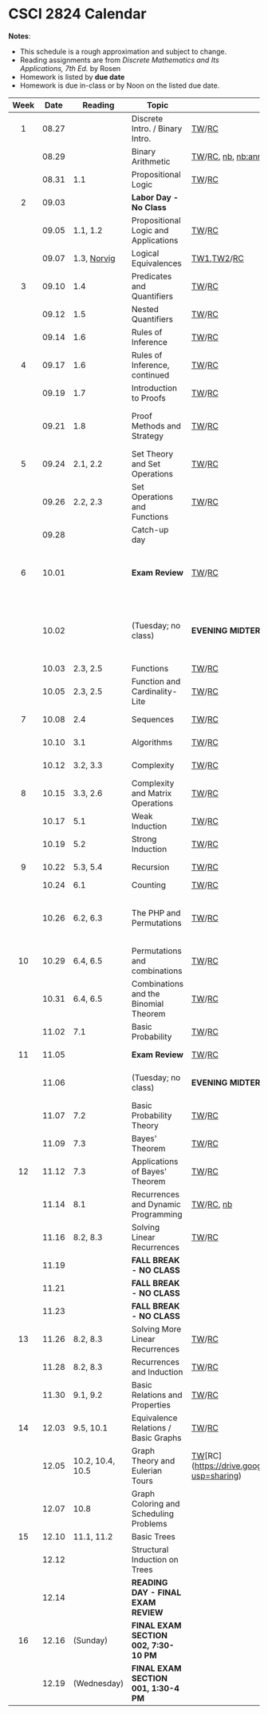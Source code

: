 # CSCI 2824 Calendar

**Notes**:
- This schedule is a rough approximation and subject to change.
- Reading assignments are from _Discrete Mathematics and Its Applications, 7th Ed._ by Rosen 
- Homework is listed by **due date**
- Homework is due in-class or by Noon on the listed due date. 

| Week   | Date         | Reading         |                   Topic             	  | Slides      | Homework  	      | 
|:------:|:------------:| ----------------| ------------------------------------------|-------------|-----------------|
| 1      | 08.27        |                 | Discrete Intro. / Binary Intro.           | [TW](https://drive.google.com/open?id=17TnQYL5dhg7t3OQMQ1y4e4NehgeQejq1)/[RC](https://drive.google.com/open?id=1zAVo6_2Z26mD7VA5EdCU_fwjaIk6iFVc)            |                 |	
|        | 08.29        |                 | Binary Arithmetic                         |	[TW](https://drive.google.com/open?id=1Jp93B5xL6qjIo2y-dnXkpRYiTOFJ4out)/[RC](https://drive.google.com/file/d/1loU5lfHxkBcImSCugb2gigzF0UQAfEtG/view?usp=sharing), [nb](https://piazza.com/class_profile/get_resource/jkck1w8eosg5tr/jldq753k1xnc5), [nb:annotated](https://piazza.com/class_profile/get_resource/jkck1w8eosg5tr/jlqkhky8xrj6on)            |                 |	
|        | 08.31        | 1.1             | Propositional Logic                       |	[TW](https://drive.google.com/open?id=1X6uSCqQ3fNGX4Cnp1jAKKjw4zMM1B-qs)/[RC](https://drive.google.com/file/d/1uk52slLdffhO3hdgjjpRWaHvmp83a9mZ/view?usp=sharing)            |                 |	
| 2      | 09.03        |                 | **Labor Day - No Class**                  |			        |	      	     	  | 
|        | 09.05        | 1.1, 1.2        | Propositional Logic and Applications      |		[TW](https://drive.google.com/file/d/1OBdgrhpb3QtJRp6MUekEeuq9AlsUS37_/view?usp=sharing)/[RC](https://drive.google.com/file/d/1ojTqaWtzu-BrhWkYyfm4EJZxY-hYnTwo/view?usp=sharing)	        |	[Quizlet01 due](https://moodle.cs.colorado.edu/mod/quiz/view.php?id=26828)      	     	  | 
|        | 09.07        | 1.3, [Norvig](http://norvig.com/sudoku.html) | Logical Equivalences |	[TW1](https://drive.google.com/open?id=1GbPmatll370qER9mlFl0FPIAwoP276Co),[TW2](https://drive.google.com/open?id=1r8bUkvuzw2P2FqN7a0M0fFTn0_5ujq0l)/[RC](https://drive.google.com/file/d/1vu9Ut9yzItaFL0GnEgJzzkH6Xxvs7eoO/view?usp=sharing)    | [HW01 (online)](https://moodle.cs.colorado.edu/mod/quiz/view.php?id=26827)   |	
| 3      | 09.10        | 1.4             | Predicates and Quantifiers                |			[TW](https://drive.google.com/open?id=1AIoQLEcaSB5cOisg4BALEsxeBAcgFawN)/[RC](https://drive.google.com/file/d/1XyFN0vH-njF9dfgSDizJsv-uXzIdO4B9/view?usp=sharing)        |                 |
|        | 09.12        | 1.5             | Nested Quantifiers			                  |	[TW](https://drive.google.com/open?id=1LN-Q0_vlt0E0ZewY5k4mYwyrq6lIvp8W)/[RC](https://drive.google.com/file/d/1ZcW5oSrOfD4nwzmitqr_siETaIg5hvs_/view?usp=sharing)            | [Quizlet02 due](https://moodle.cs.colorado.edu/mod/quiz/view.php?id=26829)                | 
|        | 09.14        | 1.6             | Rules of Inference		                    |	[TW](https://drive.google.com/open?id=1OaKSf-0QFA6mkkoU7SSrK11iXLxvfcZt)/[RC](https://drive.google.com/file/d/1HAFex3WQUfHNHENrZ3MrmHGxcRIBUrxT/view?usp=sharing)            | [HW02 (written)](https://piazza.com/class_profile/get_resource/jkck1w8eosg5tr/jls7xjsmmoz2ua)  | 
| 4      | 09.17        | 1.6             | Rules of Inference, continued             |			[TW](https://drive.google.com/open?id=148PwyeeNY8G1FJ1rIwxT-cGNIAI3ZlW5)/[RC](https://drive.google.com/file/d/1Fp6qWjqwWagrwrSm1Swh_dZg44i9pSZ2/view?usp=sharing)        | [Quizlet03 due](https://moodle.cs.colorado.edu/mod/quiz/view.php?id=26830)                |
|        | 09.19        | 1.7             | Introduction to Proofs 	                  |	   [TW](https://drive.google.com/open?id=1jLvS2_omPOFuc36gDjiH3SFIJo3OOiWJ)/[RC](https://drive.google.com/file/d/1jo71ZN6YsH_tNlay6fF3n8Hb2IAuvhC3/view?usp=sharing)         |                 | 
|        | 09.21        | 1.8             | Proof Methods and Strategy 	              | [TW](https://drive.google.com/open?id=1DA24Qith9g4PRKUiW_zFVZlcxNxj5pVB)/[RC](https://drive.google.com/file/d/1n_Q77xTTE5w6mykjeK-ZKM3-4I20Gcos/view?usp=sharing)            | [HW03 (online)](https://moodle.cs.colorado.edu/mod/quiz/view.php?id=26831), [Quizlet04 due](https://moodle.cs.colorado.edu/mod/quiz/view.php?id=26832)   | 	
| 5      | 09.24        | 2.1, 2.2        | Set Theory and Set Operations	 	          | [TW](https://drive.google.com/open?id=1FWNB31XDEmpt7fsYBZ0A9Gl2yEujjPFy)/[RC](https://drive.google.com/file/d/1kQnhVQgxDxF-IrrvJc2L0PY6izGjzZvK/view?usp=sharing)  			    |                 |
|        | 09.26        | 2.2, 2.3        | Set Operations and Functions      		    |	[TW](https://drive.google.com/open?id=12GUxgpBBwd2PY_oDGak8S8WnRqr9IuZv)/[RC](https://drive.google.com/file/d/13c1TqrpqpKAiS3Gblt609H_Viiu8DXRb/view?usp=sharing)            |                 | 
|        | 09.28        |                 | Catch-up day                  	 		      |	            | [HW04 (written)](https://piazza.com/class_profile/get_resource/jkck1w8eosg5tr/jmc5a4ypifg4uc)                | 
| 6      | 10.01        |                 | **Exam Review**				  		              |			  [TW](https://drive.google.com/open?id=1lEk9ZO-u6gk96re5cwtpHSdFnnizY06Z)/[RC](https://drive.google.com/file/d/16Fuyo7htO5T3lNdv8uR8XXcRUXLxaMYB/view?usp=sharing)      | [Quizlet05 due](https://moodle.cs.colorado.edu/mod/quiz/view.php?id=26833), [All Moodle problems review](https://moodle.cs.colorado.edu/mod/quiz/view.php?id=26821)                |
|        | 10.02        |                 | (Tuesday; no class)                       |**EVENING MIDTERM** 6:30-8 PM| Rachel (001) in HUMN 1B50; Tony (002) in DUAN G1B30  |
|        | 10.03        | 2.3, 2.5        | Functions 	 		      |	[TW](https://drive.google.com/open?id=1p4dA16UDemsocfKBQzckqyiA0BVEEUkH)/[RC](https://drive.google.com/file/d/1em0-w9d20Eu9xp0jhlSn4vWIBth-PsO-/view?usp=sharing)            |                 | 
|        | 10.05        | 2.3, 2.5        | Function and Cardinality-Lite            |	[TW](https://drive.google.com/open?id=1p4dA16UDemsocfKBQzckqyiA0BVEEUkH)/[RC](https://drive.google.com/file/d/1em0-w9d20Eu9xp0jhlSn4vWIBth-PsO-/view?usp=sharing)            |                 |
| 7      | 10.08        | 2.4             | Sequences                                 |	[TW](https://drive.google.com/open?id=1w-fHeyRCwWL_b6rlVeBVscFHMappescI)/[RC](https://drive.google.com/file/d/1pQOwW517sZjUlAcxSnA7tx0bjLOOFBLb/view?usp=sharing)            | [HW05 (online)](https://moodle.cs.colorado.edu/mod/quiz/view.php?id=26834)                |
|        | 10.10        | 3.1             | Algorithms 						  		              |   [TW](https://drive.google.com/open?id=1cbVfW-e66pDhCcCfixfF_TQAyri51sZQ)/[RC](https://drive.google.com/file/d/1KEXKZdNz4D77Fypou7QnYdpHBGpiIdOv/view?usp=sharing)          | [Quizlet06 due](https://moodle.cs.colorado.edu/mod/quiz/view.php?id=26835)   |
|        | 10.12        | 3.2, 3.3        | Complexity			                          |	     [TW](https://drive.google.com/open?id=1QkMZDdmiHjTdVJ8zwm0xO0dFp_j17nG2)/[RC](https://drive.google.com/file/d/1ulN7luz-yZbEhDCWAO7iuVR20V9NDaD6/view?usp=sharing)       | [HW06 (written)](https://piazza.com/class_profile/get_resource/jkck1w8eosg5tr/jmw70vzgnjonr)                | 
| 8      | 10.15        | 3.3, 2.6        | Complexity and Matrix Operations          |			 [TW](https://drive.google.com/open?id=1MqyqR58D8zGZFvhUSZ6f6_CJ23UQ9o1f)/[RC](https://drive.google.com/file/d/1G-nTLYKVhJcNXgtnqrHYh8yELJvPxxDD/view?usp=sharing)       | [Quizlet07 due](https://moodle.cs.colorado.edu/mod/quiz/view.php?id=26836)   |
|        | 10.17        | 5.1             | Weak Induction                            |	     [TW](https://drive.google.com/open?id=1eDDmvs1ZKopfuZhevPX0QdGZgFK3CO4H)/[RC](https://drive.google.com/file/d/1UDTWF0hSSCjSM2qw0mxufyw41gT1hpts/view?usp=sharing)       |                 | 
|        | 10.19        | 5.2             | Strong Induction						              |	[TW](https://drive.google.com/open?id=1qED84ei6Lhieb0_nCLQ2bHqV5aHJaTNh)/[RC](https://drive.google.com/file/d/17rE1eJfXgjdPvOj1W3JItOrncKK5i11j/view?usp=sharing)		        | [HW07 (online)](https://moodle.cs.colorado.edu/mod/quiz/view.php?id=26837)   |
| 9      | 10.22        | 5.3, 5.4        | Recursion                                 |	     [TW](https://drive.google.com/open?id=1BJZdZktgdYh6Tb5eBO_JKzZVliQvzy0q)/[RC](https://drive.google.com/file/d/1RBFV47nd-m1Av5HiYLCVtkAR4pYrqfOD/view?usp=sharing)       | [Quizlet08 due](https://moodle.cs.colorado.edu/mod/quiz/view.php?id=26838)                | 
|        | 10.24        | 6.1             | Counting                                  |	     [TW](https://drive.google.com/open?id=12dTatSx09NkXq59O_qtvoPNM4wBSk2Jy)/[RC](https://drive.google.com/file/d/1pH_LBV9gUNXZjhfL91cLc33hadKGyWiU/view?usp=sharing)       |                 | 
|        | 10.26        | 6.2, 6.3        | The PHP and Permutations                |	[TW](https://drive.google.com/open?id=1aB7eGsiYtrKsTGJjy9YhbkvF8tR20Tsn)/[RC](https://drive.google.com/file/d/18rEMjL8mUsbxYO3-CBDWsrrONYXr8ZiP/view?usp=sharing)            | [HW08 (written)](https://piazza.com/class_profile/get_resource/jkck1w8eosg5tr/jng5gl1rm08xz); [turn in electronically HERE ONLY](https://moodle.cs.colorado.edu/mod/assign/view.php?id=30939)  | 
| 10     | 10.29        | 6.4, 6.5        | Permutations and combinations               |	 [TW](https://drive.google.com/open?id=1UnHL_aivlLH68xiW87GS9BrDXHGNRwFe)/[RC](https://drive.google.com/file/d/1w32RkPiDL9OhCO7dWOIZplCNgb9lfW2D/view?usp=sharing)           | [Quizlet09 due](https://moodle.cs.colorado.edu/mod/quiz/view.php?id=26840)                | 
|        | 10.31        | 6.4, 6.5        | Combinations and the Binomial Theorem	 		  |			[TW](https://drive.google.com/open?id=1KKQBMY4QncK52hXuW3asyWvmaBKA0lun)/[RC](https://drive.google.com/file/d/1xoYZyWISvyOh-UXQ0YIDFpyxQRU6Wk09/view?usp=sharing)        |                 |
|        | 11.02        | 7.1             | Basic Probability                         |	      [TW](https://drive.google.com/open?id=1F-e9nrJFsLfaNNXc3wEtt1zKpdjePM7l)/[RC](https://drive.google.com/file/d/1lUsc8SJeVawToDIz-oJ8_oGJEnk48wSo/view?usp=sharing)      | [HW09 (online)](https://moodle.cs.colorado.edu/mod/quiz/view.php?id=26839)   | 
| 11     | 11.05        |                 | **Exam Review**                           |	[TW](https://drive.google.com/open?id=1sGxZfhg6dGJQzmYQDZPoxEP-7Wfm60fI)/[RC](https://drive.google.com/file/d/1av_X4_LSIGG8gj4cH7aT2WdC-C_ixtTy/view?usp=sharing)            | [All Moodle problems](https://moodle.cs.colorado.edu/mod/quiz/view.php?id=26823)                | 
|        | 11.06        |                 | (Tuesday; no class)                       |**EVENING MIDTERM** 6:30-8 PM| Both sections: MATH 100  |
|        | 11.07        | 7.2       	    | Basic Probability Theory                  |	[TW](https://drive.google.com/open?id=1MPuOAr4vud87AbsvMwxTB_0bUC85scn2)/[RC](https://drive.google.com/file/d/1Yn3suYbsxpnJmaJHEYTnY1ZptB6DcdoG/view?usp=sharing)   	    |                 |
|        | 11.09        | 7.3             | Bayes' Theorem                            |	[TW](https://drive.google.com/open?id=1HGTTIqebBniLj-oeRwtt_P8B2wtDvGWJ)/[RC](https://drive.google.com/file/d/1dzDFCiaPYLvmHys66rEmK2o8mzZwD7Bo/view?usp=sharing)       | [Quizlet10 due](https://moodle.cs.colorado.edu/mod/quiz/view.php?id=26841)                | 
| 12     | 11.12        | 7.3             | Applications of Bayes' Theorem            |	 [TW](https://drive.google.com/open?id=1FgrL8QqDJrMbBXfxJV5YsbEwmV92x_4U)/[RC](https://drive.google.com/file/d/1SAYxucvPCZj46_7dpfhjzFl3jobx6Ma0/view?usp=sharing)       | [HW10 (written)](https://piazza.com/class_profile/get_resource/jkck1w8eosg5tr/jo07gc2j4wx3l2)  | 
|        | 11.14        | 8.1             | Recurrences and Dynamic Programming       |	[TW](https://drive.google.com/open?id=1bz2p4S0VqXdOicn9-gAWx4pHmAVXCo0C)/[RC](https://drive.google.com/file/d/1XtcWJDY43T19Ky4k7Z0_scERxij6zHhg/view?usp=sharing), [nb](https://piazza.com/class_profile/get_resource/jkck1w8eosg5tr/jogrsrlurb8191)		        |                 |
|        | 11.16        | 8.2, 8.3        | Solving Linear Recurrences                |	[TW](https://drive.google.com/open?id=1xRtYYjfhLGgT8S6ZelvyVBcFI1awcCjC)/[RC](https://drive.google.com/file/d/1daLInvU4KkOwZJ4Wkz1YhEGvAEZ0LTMa/view?usp=sharing)       |	[HW11 (online)](https://moodle.cs.colorado.edu/mod/quiz/view.php?id=26842)   | 
|        | 11.19        |                 | **FALL BREAK - NO CLASS**                 |	            |                 | 
|        | 11.21        |                 | **FALL BREAK - NO CLASS**                 |	            |                 | 
|        | 11.23        |                 | **FALL BREAK - NO CLASS**                 |			        |                 |
| 13     | 11.26        | 8.2, 8.3        | Solving More Linear Recurrences           |	[TW](https://drive.google.com/open?id=103jtxghzrzGJmx_LsWlxsWko4KDjTt2d)/[RC](https://drive.google.com/file/d/1hl1ZvKlpHkdxgGCZYzPZPFcYOExIJmL-/view?usp=sharing)	          |	  	            | 
|        | 11.28        | 8.2, 8.3        | Recurrences and Induction                 |		    [TW](https://drive.google.com/open?id=1bvkrJVwb6BDeDgqwSI_9a1w-huM1JzAn)/[RC](https://drive.google.com/file/d/1lVzGt8n-ZUGnfz4Nw2zJ0GY-eHL5WW8p/view?usp=sharing)      |	                | 
|        | 11.30        | 9.1, 9.2        | Basic Relations and Properties    			  | [TW](https://drive.google.com/open?id=1P_Zx6XmLgUc8spfWdrE8N7QpnCmDjx1C)/[RC](https://drive.google.com/file/d/1F3-A206CQDDcI3UD3EE_ZJusQSCLX0w5/view?usp=sharing)            | [Quizlet11 due](https://moodle.cs.colorado.edu/mod/quiz/view.php?id=26843)                | 
| 14     | 12.03        | 9.5, 10.1       | Equivalence Relations / Basic Graphs      |	[TW](https://drive.google.com/open?id=1ZEZ_Ti5EtF5tR1MHJ9G47hcyfIma7NTt)/[RC](https://drive.google.com/file/d/15WajAqXyA7AiSyuMWGBNg-O_lSxfL5Ul/view?usp=sharing)       | [HW12 (written)](https://piazza.com/class_profile/get_resource/jkck1w8eosg5tr/jouwqft7zaq6qn)  | 
|        | 12.05        | 10.2, 10.4, 10.5| Graph Theory and Eulerian Tours           |	[TW](https://drive.google.com/open?id=13pcmOc-SUHOBjGF4Sxc8wWEoUlpAUwwd)\[RC](https://drive.google.com/file/d/1HUrl2oSV9vVrvablxrfh4igk1omnkBvJ/view?usp=sharing)		        |                 |
|        | 12.07        | 10.8            | Graph Coloring and Scheduling Problems    |	            | [Quizlet12 due](https://moodle.cs.colorado.edu/mod/quiz/view.php?id=26845)               | 
| 15     | 12.10        | 11.1, 11.2      | Basic Trees                               |	    		    |                 |
|        | 12.12        |                 | Structural Induction on Trees             |	            | [HW13 (written)](https://piazza.com/class_profile/get_resource/jkck1w8eosg5tr/jp40qkc537r770) (not for points)  | 
|        | 12.14        |                 | **READING DAY - FINAL EXAM REVIEW**	      |			        |	                |
| 16     | 12.16        | (Sunday)        | **FINAL EXAM SECTION 002, 7:30-10 PM**    |			        |			            | 
|        | 12.19        | (Wednesday)     | **FINAL EXAM SECTION 001, 1:30-4 PM**     |			        |	      		      | 
